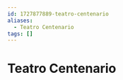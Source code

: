```yaml
---
id: 1727877889-teatro-centenario
aliases:
  - Teatro Centenario
tags: []
---
```


# Teatro Centenario
